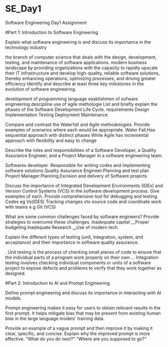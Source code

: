 # SE_Day1
Software Engineering Day1 Assignment

#Part 1: Introduction to Software Engineering

Explain what software engineering is and discuss its importance in the technology industry

 the branch of computer science that deals with the design, development, testing, and maintenance of software applications.
 modern business landscape by providing organizations with the capacity to rapidly upscale their IT infrastructure and develop high-quality, reliable software solutions, thereby enhancing operations, optimizing processes, and driving greater efficiency
Identify and describe at least three key milestones in the evolution of software engineering.

development of programming language
esablishmen of sofware engineering descipline
use of agile methologie
List and briefly explain the phases of the Software Development Life Cycle.
requirements 
Design 
Implementation 
Testing 
Deployment 
Maintenance 



Compare and contrast the Waterfall and Agile methodologies. Provide examples of scenarios where each would be appropriate.
Water Fall;Has sequential approach with distinct  phases While Agile has incremental approach  with  flexibility  and easy to change 


Describe the roles and responsibilities of a Software Developer, a Quality Assurance Engineer, and a Project Manager in a software engineering team.

Softwares developer :Responsible for writing codes and implementing software solutions
Quality Assurance  Engineer:Planning and test plan
Project Manager:Planning,Excision and delivery of Software projects 


Discuss the importance of Integrated Development Environments (IDEs) and Version Control Systems (VCS) in the software development process. Give examples of each.
Provide comprehensive tool for debugging and  testing. Codes eg Vs(IDES)
Tracking changes vto source code and coordinate work with teams e.g Git (VCS)


What are some common challenges faced by software engineers? Provide strategies to overcome these challenges.
Inadequate capital __Proper budgeting
Inadequate Research __Use of modern tech


Explain the different types of testing (unit, integration, system, and acceptance) and their importance in software quality assurance.

. Unit testing is the process of checking small pieces of code to ensure that the individual parts of a program work properly on their own ...
Integration testing involves checking individual components or units of a software project to expose defects and problems to verify that they work together as designed.

#Part 2: Introduction to AI and Prompt Engineering


Define prompt engineering and discuss its importance in interacting with AI models.

Prompt engineering makes it easy for users to obtain relevant results in the first prompt. It helps mitigate bias that may be present from existing human bias in the large language models' training data.

Provide an example of a vague prompt and then improve it by making it clear, specific, and concise. Explain why the improved prompt is more effective.
"What do you do next?" "Where are you supposed to go?"
